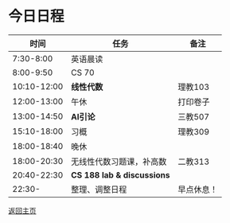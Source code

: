 # 今日日程

| 时间        | 任务     | 备注    |
| ----------- | -------- | ------- |
| 7:30-8:00   | 英语晨读 |         |
| 8:00-9:50   | CS 70   |   |
| 10:10-12:00 | **线性代数** | 理教103 |
| 12:00-13:00 | 午休     |打印卷子|
| 13:00-14:50 | **AI引论** | 三教507 |
| 15:10-18:00 | 习概 |理教309|
|18:00-18:40|晚休||
|18:00-20:30| 无线性代数习题课，补高数 |二教313|
|20:40-22:30| **CS 188 lab & discussions** ||
|22:30-|整理、调整日程|早点休息！|

[返回主页](/public)